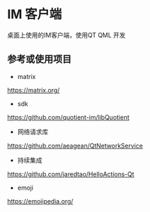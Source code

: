 # IM 客户端

桌面上使用的IM客户端，使用QT QML 开发


## 参考或使用项目

- matrix

https://matrix.org/

- sdk

https://github.com/quotient-im/libQuotient

- 网络请求库

https://github.com/aeagean/QtNetworkService

- 持续集成

https://github.com/jaredtao/HelloActions-Qt


- emoji

https://emojipedia.org/